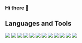 ### Hi there 👋

<!--
**IvanPeM/IvanPeM** is a ✨ _special_ ✨ repository because its `README.md` (this file) appears on your GitHub profile.

Here are some ideas to get you started:

- 🔭 I’m currently working on ...
- 🌱 I’m currently learning ...
- 👯 I’m looking to collaborate on ...
- 🤔 I’m looking for help with ...
- 💬 Ask me about ...
- 📫 How to reach me: ...
- 😄 Pronouns: ...
- ⚡ Fun fact: ...
-->
<h2>Languages and Tools</h2>

<p align="left">
 <img src="https://img.shields.io/badge/-JavaScript-black?style=flat-square&logo=javascript"/>
 <img src="https://img.shields.io/badge/-Nodejs-black?style=flat-square&logo=Node.js"/>
 <img src="https://img.shields.io/badge/-Python-black?style=flat-square&logo=Python"/>
 <img src="https://img.shields.io/badge/-Typescript-black?style=flat-square&logo=Typescript"/>
 <img src="https://img.shields.io/badge/-Bootstrap-black?style=flat-square&logo=Bootstrap"/>
 <img src="https://img.shields.io/badge/-PHP-black?style=flat-square&logo=PHP"/>
 <img src="https://img.shields.io/badge/-MySQL-black?style=flat-square&logo=mysql"/>
 <img src="https://img.shields.io/badge/-Git-black?style=flat-square&logo=git"/>
 <img src="https://img.shields.io/badge/-Arduino-black?style=flat-square&logo=Arduino"/>
 <img src="https://img.shields.io/badge/-GitHub-black?style=flat-square&logo=github"/>
 <img src="https://img.shields.io/badge/-HTML5-black?style=flat-square&logo=HTML5"/>
 <img src="https://img.shields.io/badge/-CSS3-black?style=flat-square&logo=CSS3"/>
</p>
